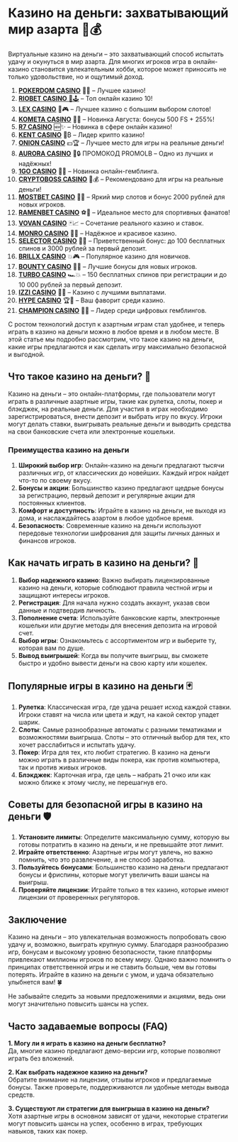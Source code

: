 # Казино на деньги: захватывающий мир азарта 🎰💰
Виртуальные казино на деньги – это захватывающий способ испытать удачу и окунуться в мир азарта. Для многих игроков игра в онлайн-казино становится увлекательным хобби, которое может приносить не только удовольствие, но и ощутимый доход. 
1. [**POKERDOM CASINO**](https://4pd-stat.com/click/65c385136bcc63141167f1e3/4450/13807/subaccount) 🎰🔥 – Лучшее казино!
1. [**RIOBET CASINO** 🌟🕹️](https://tracker.rioaffi.com/link?btag=1027246_346134) – Топ онлайн казино 10!
1. [**LEX CASINO**](https://lex-ircp01.com/c71ab4dfb) 🎯🎮 – Лучшее казино с большим выбором слотов!
1. [**KOMETA CASINO**](https://stars-flight.com/s2371995e) 🚀🎁 – Новинка Августа: бонусы 500 FS + 255%!
1. [**R7 CASINO**](https://aristocratic-hall.com/s9f210880) 🆕✨ – Новинка в сфере онлайн казино!
1. [**KENT CASINO**](https://passage-through-deserts.com/de0514c15) 💎₿ – Лидер крипто казино!
1. [**ONION CASINO**](https://obclk001-2d.top/click?offer_id=986&partner_id=10542&landing_id=1798&utm_medium=affiliate&sub_1=oncasino3) 💵🏆 – Лучшее место для игры на реальные деньги!
1. [**AURORA CASINO**](https://10trafic-stat2.com/click/668546566bcc6313411604c7/6766/15114/subaccount?promocode=PROMOLB) 🌌🔒 ПРОМОКОД PROMOLB – Одно из лучших и надёжных!
1. [**1GO CASINO**](https://1go-ircp01.com/ce015f410) 🎉🎲 – Новинка онлайн-гемблинга.
1. [**CRYPTOBOSS CASINO**](https://cryptobossc.online/d847bcfa9) 👑💰 – Рекомендовано для игры на реальные деньги!
1. [**MOSTBET CASINO**](https://ktbtis024ifqfn0mst.com/beQs) 🎡💫 – Яркий мир слотов и бонус 2000 рублей для новых игроков.
1. [**RAMENBET CASINO**](https://get.saltyram.com/ru/registration?apkpop=0&partner=p24970p3296034p5526) ⚽🏅 – Идеальное место для спортивных фанатов!
1. [**VOVAN CASINO**](https://vovan.site/d2375cf9b) 🃏📈 – Сочетание реального казино и ставок.
1. [**MONRO CASINO**](https://mnr-ircp01.com/c3ce72a2c) 🌟💖 – Надёжное и красивое казино.
1. [**SELECTOR CASINO**](https://gosel.pl/SELVK) 🎁🎉 – Приветственный бонус: до 100 бесплатных спинов и 3000 рублей за первый депозит.
1. [**BRILLX CASINO**](https://brillx.pub/BRIVK) 💥🎮 – Популярное казино для новичков.
1. [**BOUNTY CASINO**](https://bounty-casino.de/BOVK) 🎯🎁 – Лучшие бонусы для новых игроков.
1. [**TURBO CASINO**](https://turbo-casino.pro/TURVK) 🏎️💥 – 150 бесплатных спинов при регистрации и до 10 000 рублей за первый депозит.
1. [**IZZI CASINO**](https://izzi-fr03.com/ca7c8a7b7) 💸🔝 – Казино с лучшими выплатами.
1. [**HYPE CASINO**](https://hypekaz.com/dc2f44ad0) 🏆🎉 – Ваш фаворит среди казино.
1. [**CHAMPION CASINO**](https://champcasino.ink/pobeda/doa-hats?p80412p305331p112c) 🥇🎰 – Лидер среди цифровых гемблингов.

С ростом технологий доступ к азартным играм стал удобнее, и теперь играть в казино на деньги можно в любое время и в любом месте. В этой статье мы подробно рассмотрим, что такое казино на деньги, какие игры предлагаются и как сделать игру максимально безопасной и выгодной.

## Что такое казино на деньги? 💸

Казино на деньги – это онлайн-платформы, где пользователи могут играть в различные азартные игры, такие как рулетка, слоты, покер и блэкджек, на реальные деньги. Для участия в играх необходимо зарегистрироваться, внести депозит и выбрать игру по вкусу. Игроки могут делать ставки, выигрывать реальные деньги и выводить средства на свои банковские счета или электронные кошельки.

### Преимущества казино на деньги

1. **Широкий выбор игр**: Онлайн-казино на деньги предлагают тысячи различных игр, от классических до новейших. Каждый игрок найдет что-то по своему вкусу.
2. **Бонусы и акции**: Большинство казино предлагают щедрые бонусы за регистрацию, первый депозит и регулярные акции для постоянных клиентов.
3. **Комфорт и доступность**: Играйте в казино на деньги, не выходя из дома, и наслаждайтесь азартом в любое удобное время.
4. **Безопасность**: Современные казино на деньги используют передовые технологии шифрования для защиты личных данных и финансов игроков.

## Как начать играть в казино на деньги? 🎲

1. **Выбор надежного казино**: Важно выбирать лицензированные казино на деньги, которые соблюдают правила честной игры и защищают интересы игроков.
2. **Регистрация**: Для начала нужно создать аккаунт, указав свои данные и подтвердив личность.
3. **Пополнение счета**: Используйте банковские карты, электронные кошельки или другие методы для внесения депозита на игровой счет.
4. **Выбор игры**: Ознакомьтесь с ассортиментом игр и выберите ту, которая вам по душе.
5. **Вывод выигрышей**: Когда вы получите выигрыш, вы сможете быстро и удобно вывести деньги на свою карту или кошелек.

## Популярные игры в казино на деньги 🃏

1. **Рулетка**: Классическая игра, где удача решает исход каждой ставки. Игроки ставят на числа или цвета и ждут, на какой сектор упадет шарик.
2. **Слоты**: Самые разнообразные автоматы с разными тематиками и возможностями выигрыша. Слоты – это отличный выбор для тех, кто хочет расслабиться и испытать удачу.
3. **Покер**: Игра для тех, кто любит стратегию. В казино на деньги можно играть в различные виды покера, как против компьютера, так и против живых игроков.
4. **Блэкджек**: Карточная игра, где цель – набрать 21 очко или как можно ближе к этому числу, не перешагнув его.

## Советы для безопасной игры в казино на деньги 🛡️

1. **Установите лимиты**: Определите максимальную сумму, которую вы готовы потратить в казино на деньги, и не превышайте этот лимит.
2. **Играйте ответственно**: Азартные игры могут увлечь, но важно помнить, что это развлечение, а не способ заработка.
3. **Пользуйтесь бонусами**: Большинство казино на деньги предлагают бонусы и фриспины, которые могут увеличить ваши шансы на выигрыш.
4. **Проверяйте лицензии**: Играйте только в тех казино, которые имеют лицензии от проверенных регуляторов.

## Заключение

Казино на деньги – это увлекательная возможность попробовать свою удачу и, возможно, выиграть крупную сумму. Благодаря разнообразию игр, бонусам и высокому уровню безопасности, такие платформы привлекают миллионы игроков по всему миру. Однако важно помнить о принципах ответственной игры и не ставить больше, чем вы готовы потерять. Играйте в казино на деньги с умом, и удача обязательно улыбнется вам! 🍀

Не забывайте следить за новыми предложениями и акциями, ведь они могут значительно повысить шансы на успех.

## Часто задаваемые вопросы (FAQ)

**1. Могу ли я играть в казино на деньги бесплатно?**  
Да, многие казино предлагают демо-версии игр, которые позволяют играть без вложений.

**2. Как выбрать надежное казино на деньги?**  
Обратите внимание на лицензии, отзывы игроков и предлагаемые бонусы. Также проверьте, поддерживаются ли удобные методы вывода средств.

**3. Существуют ли стратегии для выигрыша в казино на деньги?**  
Хотя азартные игры в основном зависят от удачи, некоторые стратегии могут повысить шансы на успех, особенно в играх, требующих навыков, таких как покер.

